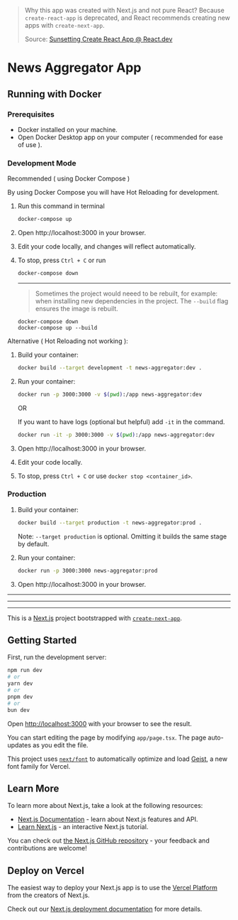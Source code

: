 > Why this app was created with Next.js and not pure React? Because `create-react-app` is deprecated, and React recommends creating new apps with `create-next-app`.
>
> Source: [Sunsetting Create React App @ React.dev](https://react.dev/blog/2025/02/14/sunsetting-create-react-app)

# News Aggregator App

## Running with Docker

### Prerequisites

-   Docker installed on your machine.
-   Open Docker Desktop app on your computer ( recommended for ease of use ).

### Development Mode

Recommended ( using Docker Compose )

By using Docker Compose you will have Hot Reloading for development.

1. Run this command in terminal

    ```bash
    docker-compose up
    ```

2. Open http://localhost:3000 in your browser.

3. Edit your code locally, and changes will reflect automatically.

4. To stop, press `Ctrl + C` or run

    ```bash
    docker-compose down
    ```

    ***

    > Sometimes the project would neeed to be rebuilt, for example: when installing new dependencies in the project. The `--build` flag ensures the image is rebuilt.

    ```
    docker-compose down
    docker-compose up --build
    ```

Alternative ( Hot Reloading not working ):

1. Build your container:

    ```bash
    docker build --target development -t news-aggregator:dev .
    ```

2. Run your container:

    ```bash
    docker run -p 3000:3000 -v $(pwd):/app news-aggregator:dev
    ```

    OR

    If you want to have logs (optional but helpful) add `-it` in the command.

    ```bash
    docker run -it -p 3000:3000 -v $(pwd):/app news-aggregator:dev
    ```

3. Open http://localhost:3000 in your browser.

4. Edit your code locally.

5. To stop, press `Ctrl + C` or use `docker stop <container_id>`.

### Production

1. Build your container:

    ```bash
    docker build --target production -t news-aggregator:prod .
    ```

    Note: `--target production` is optional. Omitting it builds the same stage by default.

2. Run your container:

    ```bash
    docker run -p 3000:3000 news-aggregator:prod
    ```

3. Open http://localhost:3000 in your browser.

---

---

---

 <!-- Default Next.js README -->

This is a [Next.js](https://nextjs.org) project bootstrapped with [`create-next-app`](https://nextjs.org/docs/app/api-reference/cli/create-next-app).

## Getting Started

First, run the development server:

```bash
npm run dev
# or
yarn dev
# or
pnpm dev
# or
bun dev
```

Open [http://localhost:3000](http://localhost:3000) with your browser to see the result.

You can start editing the page by modifying `app/page.tsx`. The page auto-updates as you edit the file.

This project uses [`next/font`](https://nextjs.org/docs/app/building-your-application/optimizing/fonts) to automatically optimize and load [Geist](https://vercel.com/font), a new font family for Vercel.

## Learn More

To learn more about Next.js, take a look at the following resources:

-   [Next.js Documentation](https://nextjs.org/docs) - learn about Next.js features and API.
-   [Learn Next.js](https://nextjs.org/learn) - an interactive Next.js tutorial.

You can check out [the Next.js GitHub repository](https://github.com/vercel/next.js) - your feedback and contributions are welcome!

## Deploy on Vercel

The easiest way to deploy your Next.js app is to use the [Vercel Platform](https://vercel.com/new?utm_medium=default-template&filter=next.js&utm_source=create-next-app&utm_campaign=create-next-app-readme) from the creators of Next.js.

Check out our [Next.js deployment documentation](https://nextjs.org/docs/app/building-your-application/deploying) for more details.
